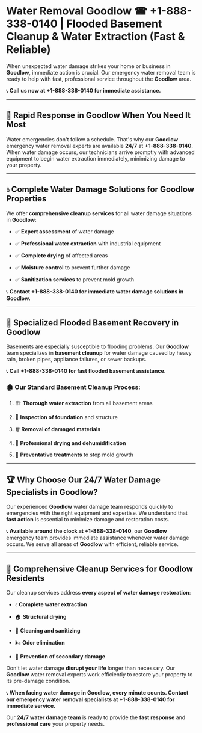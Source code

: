 # Water Removal Goodlow ☎ +1-888-338-0140 | Flooded Basement Cleanup & Water Extraction (Fast & Reliable)

When unexpected water damage strikes your home or business in **Goodlow**, immediate action is crucial. Our emergency water removal team is ready to help with fast, professional service throughout the **Goodlow** area. 

📞 **Call us now at +1-888-338-0140 for immediate assistance.**
---
## 🚀 Rapid Response in Goodlow When You Need It Most
Water emergencies don't follow a schedule. That's why our **Goodlow** emergency water removal experts are available **24/7** at **+1-888-338-0140**. When water damage occurs, our technicians arrive promptly with advanced equipment to begin water extraction immediately, minimizing damage to your property.
---
## 💧 Complete Water Damage Solutions for Goodlow Properties
We offer **comprehensive cleanup services** for all water damage situations in **Goodlow**:
- ✅ **Expert assessment** of water damage  
- ✅ **Professional water extraction** with industrial equipment  
- ✅ **Complete drying** of affected areas  
- ✅ **Moisture control** to prevent further damage  
- ✅ **Sanitization services** to prevent mold growth  
📞 **Contact +1-888-338-0140 for immediate water damage solutions in Goodlow.**
---
## 🌊 Specialized Flooded Basement Recovery in Goodlow
Basements are especially susceptible to flooding problems. Our **Goodlow** team specializes in **basement cleanup** for water damage caused by heavy rain, broken pipes, appliance failures, or sewer backups. 
📞 **Call +1-888-338-0140 for fast flooded basement assistance.**
### 🏚️ Our Standard Basement Cleanup Process:
1. 🏗️ **Thorough water extraction** from all basement areas  
2. 🔎 **Inspection of foundation** and structure  
3. 🗑️ **Removal of damaged materials**  
4. 💨 **Professional drying and dehumidification**  
5. 🚫 **Preventative treatments** to stop mold growth  
---
## 🏆 Why Choose Our 24/7 Water Damage Specialists in Goodlow?
Our experienced **Goodlow** water damage team responds quickly to emergencies with the right equipment and expertise. We understand that **fast action** is essential to minimize damage and restoration costs.
📞 **Available around the clock at +1-888-338-0140**, our **Goodlow** emergency team provides immediate assistance whenever water damage occurs. We serve all areas of **Goodlow** with efficient, reliable service.
---
## 🧹 Comprehensive Cleanup Services for Goodlow Residents
Our cleanup services address **every aspect of water damage restoration**:
- 💧 **Complete water extraction**  
- 🏠 **Structural drying**  
- 🧼 **Cleaning and sanitizing**  
- 🌬️ **Odor elimination**  
- 🚫 **Prevention of secondary damage**  
Don't let water damage **disrupt your life** longer than necessary. Our **Goodlow** water removal experts work efficiently to restore your property to its pre-damage condition.
📞 **When facing water damage in Goodlow, every minute counts. Contact our emergency water removal specialists at +1-888-338-0140 for immediate service.**
Our **24/7 water damage team** is ready to provide the **fast response** and **professional care** your property needs.
